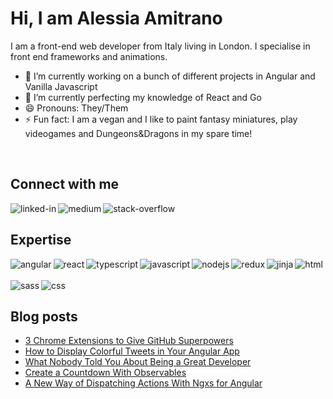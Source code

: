 # Hi, I am Alessia Amitrano
I am a front-end web developer from Italy living in London. I specialise in front end frameworks and animations.

- 🔭 I’m currently working on a bunch of different projects in Angular and Vanilla Javascript
- 🌱 I’m currently perfecting my knowledge of React and Go
- 😄 Pronouns: They/Them
- ⚡ Fun fact: I am a vegan and I like to paint fantasy miniatures, play videogames and Dungeons&Dragons in my spare time!

<br>

## Connect with me
[<img align="left" alt="linked-in" src="https://img.shields.io/badge/linkedin-%230077B5.svg?&style=for-the-badge&logo=linkedin&logoColor=white"/>](https://www.linkedin.com/in/alessia-amitrano-they-them-49bba553/)
[<img align="left" alt="medium" src="https://img.shields.io/badge/medium-%2312100E.svg?&style=for-the-badge&logo=medium&logoColor=white" />](https://medium.com/@alessia.amitranobo)
[<img align="left" alt="stack-overflow" src="https://img.shields.io/badge/gmail-red?logo=gmail&logoColor=white&style=for-the-badge" />](alessia.amitranobo@gmail.com)

<br>

## Expertise
<img align="left" alt="angular" src="https://img.shields.io/badge/angular%20-%2320232a.svg?&color=red&style=for-the-badge&logo=angular&logoColor=white" />
<img align="left" alt="react" src="https://img.shields.io/badge/react%20-%2320232a.svg?&style=for-the-badge&logo=react&logoColor=%2361DAFB" />
<img align="left" alt="typescript" src="https://img.shields.io/badge/typescript%20-%2320232a.svg?&style=for-the-badge&logo=typescript&logoColor=2361DAFB" />
<img align="left" alt="javascript" src="https://img.shields.io/badge/vanillaJs%20-yellow?&style=for-the-badge&logo=javaScript&logoColor=black" />
<img align="left" alt="nodejs" src="https://img.shields.io/badge/node.js%20-%2343853D.svg?&style=for-the-badge&logo=node.js&logoColor=white" />
<img align="left" alt="redux" src="https://img.shields.io/badge/redux-purple.svg?style=for-the-badge&logo=redux&logoColor=white" />
<img align="left" alt="jinja" src="https://img.shields.io/badge/Jinja%20-%23232F3E?logo=jinja&logoColor=white&style=for-the-badge" />
<img align="left" alt="html" src="https://img.shields.io/badge/html5%20-%2320232a.svg?style=for-the-badge&logo=html5&logoColor=%db5224" />
<br>
<br>
<img align="left" alt="sass" src="https://img.shields.io/badge/sass%20-pink.svg?style=for-the-badge&logo=sass&logoColor=black"/>
<img align="left" alt="css" src="https://img.shields.io/badge/css%20-%2320232a.svg?style=for-the-badge&logo=css3&logoColor=%2361DAFB"/>

<br>

## Blog posts
<!-- BLOG-POST-LIST:START -->
- [3 Chrome Extensions to Give GitHub Superpowers](https://betterprogramming.pub/3-chrome-extensions-to-give-github-superpowers-e993f8703ad?source=rss-aa85ca5cd3ee------2)
- [How to Display Colorful Tweets in Your Angular App](https://betterprogramming.pub/how-to-display-colorful-tweets-in-your-angular-app-4ee61ff59125?source=rss-aa85ca5cd3ee------2)
- [What Nobody Told You About Being a Great Developer](https://betterprogramming.pub/what-nobody-told-you-about-being-a-great-developer-f872b93f372e?source=rss-aa85ca5cd3ee------2)
- [Create a Countdown With Observables](https://betterprogramming.pub/create-a-countdown-with-observables-ded4139fac1f?source=rss-aa85ca5cd3ee------2)
- [A New Way of Dispatching Actions With Ngxs for Angular](https://betterprogramming.pub/a-new-way-of-dispatching-actions-with-ngxs-for-angular-7541f0adb812?source=rss-aa85ca5cd3ee------2)
<!-- BLOG-POST-LIST:END -->


